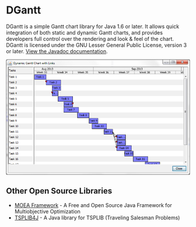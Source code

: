 DGantt
===

DGantt is a simple Gantt chart library for Java 1.6 or later.  It allows quick
integration of both static and dynamic Gantt charts, and provides developers
full control over the rendering and look & feel of the chart.  DGantt is licensed
under the GNU Lesser General Public License, version 3 or later.
[View the Javadoc documentation](http://dhadka.github.io/DGantt/).

![Screenshot of DGantt](screenshot.png "Screenshot of DGantt")

Other Open Source Libraries
---
  - [MOEA Framework](http://www.moeaframework.org) - A Free and Open Source Java Framework for Multiobjective Optimization
  - [TSPLIB4J](http://github.com/dhadka/TSPLIB4J) - A Java library for TSPLIB (Traveling Salesman Problems)
